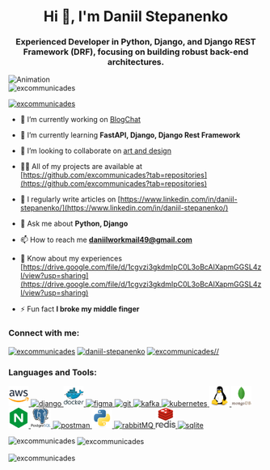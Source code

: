<h1 align="center">Hi 👋, I'm Daniil Stepanenko</h1>
<h3 align="center">Experienced Developer in Python, Django, and Django REST Framework (DRF), focusing on building robust back-end architectures.</h3>
<img align="right" alt="Animation" width="800" src="https://external-content.duckduckgo.com/iu/?u=https%3A%2F%2F24.media.tumblr.com%2F03c9505cfe9473d13619cd18a98d90e5%2Ftumblr_n3xetmlDS41qav3uso1_500.gif&f=1&nofb=1&ipt=73683c46ef4e80d0eecaa9d575d98f1df52d90d6efb6cf0134c81dde8d220634&ipo=images"> 

<p align="left"> <img src="https://komarev.com/ghpvc/?username=excommunicades&label=Profile%20views&color=0e75b6&style=flat" alt="excommunicades" /> </p>

<p align="left"> <a href="https://github.com/ryo-ma/github-profile-trophy"><img src="https://github-profile-trophy.vercel.app/?username=excommunicades" alt="excommunicades" /></a> </p>

- 🔭 I’m currently working on [BlogChat](https://github.com/excommunicades/DjangoBlogChat)

- 🌱 I’m currently learning **FastAPI, Django, Django Rest Framework**

- 👯 I’m looking to collaborate on [art and design](https://github.com/excommunicades/DjangoBlogChat)

- 👨‍💻 All of my projects are available at [https://github.com/excommunicades?tab=repositories](https://github.com/excommunicades?tab=repositories)

- 📝 I regularly write articles on [https://www.linkedin.com/in/daniil-stepanenko/](https://www.linkedin.com/in/daniil-stepanenko/)

- 💬 Ask me about **Python, Django**

- 📫 How to reach me **daniilworkmail49@gmail.com**

- 📄 Know about my experiences [https://drive.google.com/file/d/1cgvzi3gkdmIpC0L3oBcAlXapmGGSL4zI/view?usp=sharing](https://drive.google.com/file/d/1cgvzi3gkdmIpC0L3oBcAlXapmGGSL4zI/view?usp=sharing)

- ⚡ Fun fact **I broke my middle finger**

<h3 align="left">Connect with me:</h3>
<p align="left">
<a href="https://dev.to/excommunicades" target="blank"><img align="center" src="https://raw.githubusercontent.com/rahuldkjain/github-profile-readme-generator/master/src/images/icons/Social/devto.svg" alt="excommunicades" height="30" width="40" /></a>
<a href="https://linkedin.com/in/daniil-stepanenko" target="blank"><img align="center" src="https://raw.githubusercontent.com/rahuldkjain/github-profile-readme-generator/master/src/images/icons/Social/linked-in-alt.svg" alt="daniil-stepanenko" height="30" width="40" /></a>
<a href="https://discord.gg/excommunicades//" target="blank"><img align="center" src="https://raw.githubusercontent.com/rahuldkjain/github-profile-readme-generator/master/src/images/icons/Social/discord.svg" alt="excommunicades//" height="30" width="40" /></a>
</p>

<h3 align="left">Languages and Tools:</h3>
<p align="left"> <a href="https://aws.amazon.com" target="_blank" rel="noreferrer"> <img src="https://raw.githubusercontent.com/devicons/devicon/master/icons/amazonwebservices/amazonwebservices-original-wordmark.svg" alt="aws" width="40" height="40"/> </a> <a href="https://www.djangoproject.com/" target="_blank" rel="noreferrer"> <img src="https://cdn.worldvectorlogo.com/logos/django.svg" alt="django" width="40" height="40"/> </a> <a href="https://www.docker.com/" target="_blank" rel="noreferrer"> <img src="https://raw.githubusercontent.com/devicons/devicon/master/icons/docker/docker-original-wordmark.svg" alt="docker" width="40" height="40"/> </a> <a href="https://www.figma.com/" target="_blank" rel="noreferrer"> <img src="https://www.vectorlogo.zone/logos/figma/figma-icon.svg" alt="figma" width="40" height="40"/> </a> <a href="https://git-scm.com/" target="_blank" rel="noreferrer"> <img src="https://www.vectorlogo.zone/logos/git-scm/git-scm-icon.svg" alt="git" width="40" height="40"/> </a> <a href="https://kafka.apache.org/" target="_blank" rel="noreferrer"> <img src="https://www.vectorlogo.zone/logos/apache_kafka/apache_kafka-icon.svg" alt="kafka" width="40" height="40"/> </a> <a href="https://kubernetes.io" target="_blank" rel="noreferrer"> <img src="https://www.vectorlogo.zone/logos/kubernetes/kubernetes-icon.svg" alt="kubernetes" width="40" height="40"/> </a> <a href="https://www.linux.org/" target="_blank" rel="noreferrer"> <img src="https://raw.githubusercontent.com/devicons/devicon/master/icons/linux/linux-original.svg" alt="linux" width="40" height="40"/> </a> <a href="https://www.mongodb.com/" target="_blank" rel="noreferrer"> <img src="https://raw.githubusercontent.com/devicons/devicon/master/icons/mongodb/mongodb-original-wordmark.svg" alt="mongodb" width="40" height="40"/> </a> <a href="https://www.nginx.com" target="_blank" rel="noreferrer"> <img src="https://raw.githubusercontent.com/devicons/devicon/master/icons/nginx/nginx-original.svg" alt="nginx" width="40" height="40"/> </a> <a href="https://www.postgresql.org" target="_blank" rel="noreferrer"> <img src="https://raw.githubusercontent.com/devicons/devicon/master/icons/postgresql/postgresql-original-wordmark.svg" alt="postgresql" width="40" height="40"/> </a> <a href="https://postman.com" target="_blank" rel="noreferrer"> <img src="https://www.vectorlogo.zone/logos/getpostman/getpostman-icon.svg" alt="postman" width="40" height="40"/> </a> <a href="https://www.python.org" target="_blank" rel="noreferrer"> <img src="https://raw.githubusercontent.com/devicons/devicon/master/icons/python/python-original.svg" alt="python" width="40" height="40"/> </a> <a href="https://www.rabbitmq.com" target="_blank" rel="noreferrer"> <img src="https://www.vectorlogo.zone/logos/rabbitmq/rabbitmq-icon.svg" alt="rabbitMQ" width="40" height="40"/> </a> <a href="https://redis.io" target="_blank" rel="noreferrer"> <img src="https://raw.githubusercontent.com/devicons/devicon/master/icons/redis/redis-original-wordmark.svg" alt="redis" width="40" height="40"/> </a> <a href="https://www.sqlite.org/" target="_blank" rel="noreferrer"> <img src="https://www.vectorlogo.zone/logos/sqlite/sqlite-icon.svg" alt="sqlite" width="40" height="40"/> </a> </p>

<p><img align="left" src="https://github-readme-stats.vercel.app/api/top-langs?username=excommunicades&show_icons=true&locale=en&layout=compact" alt="excommunicades" /></p>

<p>&nbsp;<img align="center" src="https://github-readme-stats.vercel.app/api?username=excommunicades&show_icons=true&locale=en" alt="excommunicades" /></p>

<p><img align="center" src="https://github-readme-streak-stats.herokuapp.com/?user=excommunicades&" alt="excommunicades" /></p>

